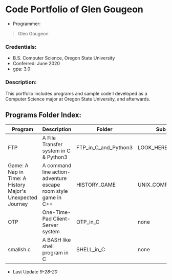 # Code Portfolio of Glen Gougeon
* Programmer:
> Glen Gougeon
### Credentials:
* B.S. Computer Science, Oregon State University 
* Conferred: June 2020
* gpa: 3.0
### Description:
This portfolio includes programs and sample code I developed as
a Computer Science major at Oregon State University, and afterwards.
## Programs Folder Index:
Program | Description | Folder | Sub-Folder 
--------|-------------|--------|------------
FTP | A File Transfer system in C & Python3 | FTP_in_C_and_Python3 | LOOK_HERE |
Game: A Nap in Time: A History Major's Unexpected Journey  | A command line action-adventure escape room style game in C++ | HISTORY_GAME | UNIX_COMPILED_VERSION
OTP | One-Time-Pad Client-Server system | OTP_in_C | none
smallsh.c | A BASH like shell program in C | SHELL_in_C | none

* Last Update *9-28-20*
 
